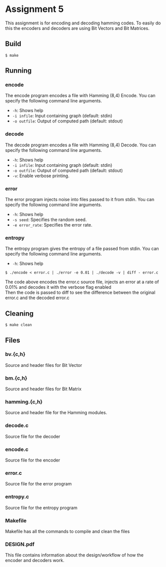 # Assignment 5

This assignment is for encoding and decoding hamming codes. To easily do this the encoders and decoders are using Bit Vectors and Bit Matrices.

## Build

    $ make

## Running

### encode

<p> The encode program encodes a file with Hamming (8,4) Encode. You can specify the following command line arguments.</p>

- `-h`: Shows help
- `-i infile`: Input containing graph (default: stdin)
- `-o outfile`: Output of computed path (default: stdout)

### decode

<p> The decode program encodes a file with Hamming (8,4) Decode. You can specify the following command line arguments.</p>

- `-h`: Shows help
- `-i infile`: Input containing graph (default: stdin)
- `-o outfile`: Output of computed path (default: stdout)
- `-v`: Enable verbose printing.

### error

<p> The error program injects noise into files passed to it from stdin. You can specify the following command line arguments.</p>

- `-h`: Shows help
- `-s seed`: Specifies the random seed.
- `-e error_rate`: Specifies the error rate.

### entropy

<p> The entropy program gives the entropy of a file passed from stdin. You can specify the following command line arguments.</p>

- `-h`: Shows help

```
$ ./encode < error.c | ./error -e 0.01 | ./decode -v | diff - error.c
```

The code above encodes the error.c source file, injects an error at a rate of 0.01% and decodes it with the verbose flag enabled<br>
Then the code is passed to diff to see the difference between the original error.c and the decoded error.c

## Cleaning

```
$ make clean
```

## Files

### bv.{c,h}

Source and header files for Bit Vector

### bm.{c,h}

Source and header files for Bit Matrix

### hamming.{c,h}

Source and header file for the Hamming modules.

### decode.c

Source file for the decoder

### encode.c

Source file for the encoder

### error.c

Source file for the error program

### entropy.c

Source file for the entropy program

### Makefile

Makefile has all the commands to compile and clean the files

### DESIGN.pdf

This file contains information about the design/workflow of how the encoder and decoders work.
